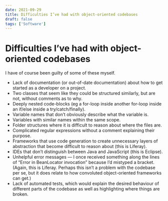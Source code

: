 ```yaml
---
date: 2021-09-29
title: Difficulties I’ve had with object-oriented codebases
draft: false
tags: ['Software']
---
```


# Difficulties I’ve had with object-oriented codebases

I have of course been guilty of some of these myself.

- Lack of documentation (or out-of-date documentation) about how to get started as a developer on a project.
- Two classes that seem like they could be structured similarly, but are not, without comments as to why.
- Deeply nested code-blocks (eg a for-loop inside another for-loop inside an if/else inside a try/catch/finally).
- Variable names that don’t obviously describe what the variable is.
- Variables with similar names within the same scope.
- Folder structures where it is difficult to reason about where the files are.
- Complicated regular expressions without a comment explaining their purpose.
- Frameworks that use code generation to create unnecessary layers of abstraction that become difficult to reason about (this is Liferay).
- IDEs that don’t distinguish between Java and JavaScript (this is Eclipse).
- Unhelpful error messages — I once received something along the lines of “Error in BeanLocator invocation” because I’d mistyped a bracket. (Again, this is Liferay. Perhaps this isn’t a problem with the codebase per se, but it does relate to how convoluted object-oriented frameworks can get.)
- Lack of automated tests, which would explain the desired behaviour of different parts of the codebase as well as highlighting where things are broken.
